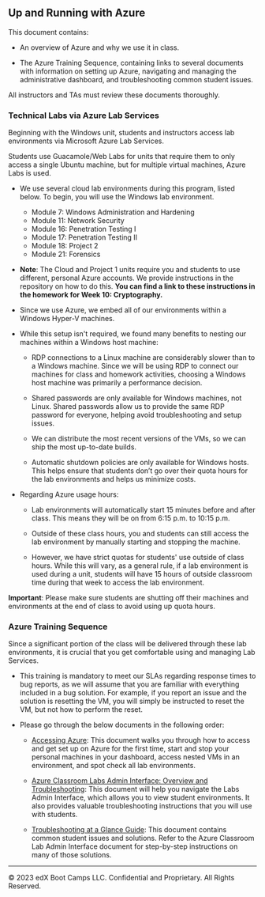 ## Up and Running with Azure

This document contains:

* An overview of Azure and why we use it in class.

* The Azure Training Sequence, containing links to several documents with information on setting up Azure, navigating and managing the administrative dashboard, and troubleshooting common student issues.

All instructors and TAs must review these documents thoroughly.


### Technical Labs via Azure Lab Services

Beginning with the Windows unit, students and instructors access lab environments via Microsoft Azure Lab Services. 

Students use Guacamole/Web Labs for units that require them to only access a single Ubuntu machine, but for multiple virtual machines, Azure Labs is used. 

* We use several cloud lab environments during this program, listed below. To begin, you will use the Windows lab environment.

  * Module 7: Windows Administration and Hardening
  * Module 11: Network Security
  * Module 16: Penetration Testing I
  * Module 17: Penetration Testing II
  * Module 18: Project 2
  * Module 21: Forensics

* **Note**: The Cloud and Project 1 units require you and students to use different, personal Azure accounts. We provide instructions in the repository on how to do this. **You can find a link to these instructions in the homework for Week 10: Cryptography.**

* Since we use Azure, we embed all of our environments within a Windows Hyper-V machines.

* While this setup isn't required, we found many benefits to nesting our machines within a Windows host machine:
  * RDP connections to a Linux machine are considerably slower than to a Windows machine. Since we will be using RDP to connect our machines for class and homework activities, choosing  a Windows host machine was primarily a performance decision.

  * Shared passwords are only available for Windows machines, not Linux. Shared passwords allow us to provide the same RDP password for everyone, helping avoid troubleshooting and setup issues.

  * We can distribute the most recent versions of the VMs, so we can ship the most up-to-date builds.

  * Automatic shutdown policies are only available for Windows hosts. This helps ensure that students don’t go over their quota hours for the lab environments and helps us minimize costs.

* Regarding Azure usage hours:
  * Lab environments will automatically start 15 minutes before and after class. This means they will be on from 6:15 p.m. to 10:15 p.m. 

  * Outside of these class hours, you and students can still access the lab environment by manually starting and stopping the machine.

  * However, we have strict quotas for students' use outside of class hours. While this will vary, as a general rule, if a lab environment is used during a unit, students will have 15 hours of outside classroom time during that week to access the lab environment.

**Important**: Please make sure students are shutting off their machines and environments at the end of class to avoid using up quota hours.

### Azure Training Sequence

Since a significant portion of the class will be delivered through these lab environments, it is crucial that you get comfortable using and managing Lab Services.

* This training is mandatory to meet our SLAs regarding response times to bug reports, as we will assume that you are familiar with everything included in a bug solution. For example, if you report an issue and the solution is resetting the VM, you will simply be instructed to reset the VM, but not how to perform the reset.

* Please go through the below documents in the following order:
  * [Accessing Azure](https://docs.google.com/document/d/1jGUIBXh2C7dVsCqVkFo9MqwYLKh97g1uX3cpASZoXWs/edit): This document walks you through how to access and get set up on Azure for the first time, start and stop your personal machines in your dashboard, access nested VMs in an environment, and spot check all lab environments.

  * [Azure Classroom Labs Admin Interface: Overview and Troubleshooting](https://docs.google.com/document/d/1Jg2agb7JLe5QXMqk-GMLdKBZS-0lNAjDNDeeNtRVK6k/edit): This document will help you navigate the Labs Admin Interface, which allows you to view student environments. It also provides valuable troubleshooting instructions that you will use with students.

  * [Troubleshooting at a Glance Guide](https://docs.google.com/document/d/11ihpGOpp8WX42g9y_sTliEjt95DRPwXdsyzZmqn9V_0/edit?ts=5e707598): This document contains common student issues and solutions. Refer to the Azure Classroom Lab Admin Interface document for step-by-step instructions on many of those solutions.


---
© 2023 edX Boot Camps LLC. Confidential and Proprietary. All Rights Reserved.
